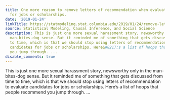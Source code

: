 ```yaml
---
title: One more reason to remove letters of recommendation when evaluating candidates
  for jobs or scholarships.
date: '2019-01-24'
linkTitle: https://statmodeling.stat.columbia.edu/2019/01/24/remove-letters-recommendation-evaluating-candidates-jobs-scholarships/
source: Statistical Modeling, Causal Inference, and Social Science
description: This is just one more sexual harassment story, newsworthy only in the
  man-bites-dog sense. But it reminded me of something that gets discussed from time
  to time, which is that we should stop using letters of recommendation to evaluate
  candidates for jobs or scholarships. Here&#8217;s a list of hoops that people recommend
  you jump through. ...
disable_comments: true
---
```

This is just one more sexual harassment story, newsworthy only in the man-bites-dog sense. But it reminded me of something that gets discussed from time to time, which is that we should stop using letters of recommendation to evaluate candidates for jobs or scholarships. Here&#8217;s a list of hoops that people recommend you jump through. ...